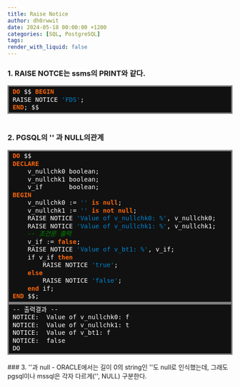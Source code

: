 ```yaml
---
title: Raise Notice
author: dh0rwwit
date: 2024-05-18 00:00:00 +1200
categories: [SQL, PostgreSQL]
tags: 
render_with_liquid: false
---
```


### 1. RAISE NOTCE는 ssms의 PRINT와 같다.
<!-- HTML generated using hilite.me -->
<div style="background: #111111; overflow:auto;width:auto;border:solid gray;border-width:.em .1em .1em .4em;padding:.2em .6em;"><pre style="margin: 0; line-height: 125%"><span style="color: #fb660a; font-weight: bold">DO</span> <span style="color: #ffffff">$$</span> <span style="color: #fb660a; font-weight: bold">BEGIN</span>
<span style="color: #ffffff">RAISE</span> <span style="color: #ffffff">NOTICE</span> <span style="color: #0086d2">&#39;FDS&#39;</span><span style="color: #ffffff">;</span>
<span style="color: #fb660a; font-weight: bold">END</span><span style="color: #ffffff">;</span> <span style="color: #ffffff">$$</span>
</pre></div>


<br>

### 2. PGSQL의 '' 과 NULL의관계
<!-- HTML generated using hilite.me -->
<div style="background: #111111; overflow:auto;width:auto;border:solid gray;border-width:.em .1em .1em .4em;padding:.2em .6em;"><pre style="margin: 0; line-height: 125%"><span style="color: #fb660a; font-weight: bold">DO</span> <span style="color: #ffffff">$$</span>
<span style="color: #fb660a; font-weight: bold">DECLARE</span>
    <span style="color: #ffffff">v_nullchk0</span> <span style="color: #ffffff">boolean;</span>
    <span style="color: #ffffff">v_nullchk1</span> <span style="color: #ffffff">boolean;</span>
    <span style="color: #ffffff">v_if</span>	   <span style="color: #ffffff">boolean;</span>
<span style="color: #fb660a; font-weight: bold">BEGIN</span>
    <span style="color: #ffffff">v_nullchk0</span> <span style="color: #ffffff">:=</span> <span style="color: #0086d2">&#39;&#39;</span> <span style="color: #fb660a; font-weight: bold">is</span> <span style="color: #fb660a; font-weight: bold">null</span><span style="color: #ffffff">;</span>
    <span style="color: #ffffff">v_nullchk1</span> <span style="color: #ffffff">:=</span> <span style="color: #0086d2">&#39;&#39;</span> <span style="color: #fb660a; font-weight: bold">is</span> <span style="color: #fb660a; font-weight: bold">not</span> <span style="color: #fb660a; font-weight: bold">null</span><span style="color: #ffffff">;</span>
    <span style="color: #ffffff">RAISE</span> <span style="color: #ffffff">NOTICE</span> <span style="color: #0086d2">&#39;Value of v_nullchk0: %&#39;</span><span style="color: #ffffff">,</span> <span style="color: #ffffff">v_nullchk0;</span>	
    <span style="color: #ffffff">RAISE</span> <span style="color: #ffffff">NOTICE</span> <span style="color: #0086d2">&#39;Value of v_nullchk1: %&#39;</span><span style="color: #ffffff">,</span> <span style="color: #ffffff">v_nullchk1;</span>
    <span style="color: #008800; font-style: italic; background-color: #0f140f">-- 조건문 출력</span>
    <span style="color: #ffffff">v_if</span> <span style="color: #ffffff">:=</span> <span style="color: #fb660a; font-weight: bold">false</span><span style="color: #ffffff">;</span>
    <span style="color: #ffffff">RAISE</span> <span style="color: #ffffff">NOTICE</span> <span style="color: #0086d2">&#39;Value of v_bt1: %&#39;</span><span style="color: #ffffff">,</span> <span style="color: #ffffff">v_if;</span>
    <span style="color: #ffffff">if</span> <span style="color: #ffffff">v_if</span> <span style="color: #fb660a; font-weight: bold">then</span>
        <span style="color: #ffffff">RAISE</span> <span style="color: #ffffff">NOTICE</span> <span style="color: #0086d2">&#39;true&#39;</span><span style="color: #ffffff">;</span>
    <span style="color: #fb660a; font-weight: bold">else</span> 
        <span style="color: #ffffff">RAISE</span> <span style="color: #ffffff">NOTICE</span> <span style="color: #0086d2">&#39;false&#39;</span><span style="color: #ffffff">;</span>
    <span style="color: #fb660a; font-weight: bold">end</span> <span style="color: #ffffff">if;</span>
<span style="color: #fb660a; font-weight: bold">END</span> <span style="color: #ffffff">$$;</span>
</pre></div>

<!-- HTML generated using hilite.me -->
<div style="background: #111111; overflow:auto;width:auto;border:solid gray;border-width:.em .1em .1em .4em;padding:.2em .6em;"><pre style="margin: 0; line-height: 125%"><span style="color: #ffffff">-- 출력결과 --</span>
<span style="color: #ffffff">NOTICE:  Value of v_nullchk0: f</span>
<span style="color: #ffffff">NOTICE:  Value of v_nullchk1: t</span>
<span style="color: #ffffff">NOTICE:  Value of v_bt1: f</span>
<span style="color: #ffffff">NOTICE:  false</span>
<span style="color: #ffffff">DO</span>
</pre></div>



<br>
### 3. ''과 null
- ORACLE에서는 길이 0의 string인 ''도 null로 인식했는데, 그래도 pgsql이나 mssql은 각자 다르게('', NULL) 구분한다.